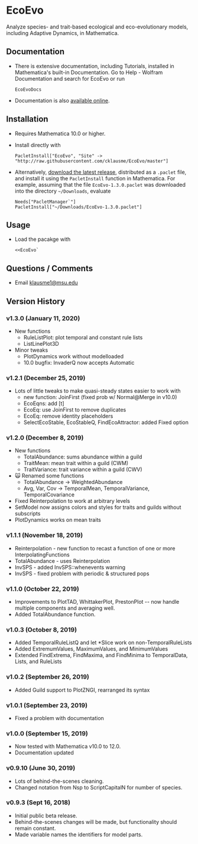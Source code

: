 # EcoEvo
Analyze species- and trait-based ecological and eco-evolutionary models, including Adaptive Dynamics, in Mathematica.

## Documentation

- There is extensive documentation, including Tutorials, installed in Mathematica's built-in Documentation.  Go to Help - Wolfram Documentation and search for EcoEvo or run

      EcoEvoDocs

- Documentation is also [available online](https://www.wolframcloud.com/obj/EcoEvo/docs/guide/EcoEvo.nb).

## Installation
- Requires Mathematica 10.0 or higher.

- Install directly with

      PacletInstall["EcoEvo", "Site" -> "http://raw.githubusercontent.com/cklausme/EcoEvo/master"]

- Alternatively, [download the latest release](https://github.com/cklausme/EcoEvo/releases), distributed as a `.paclet` file, and install it using the `PacletInstall` function in Mathematica.  For example, assuming that the file `EcoEvo-1.3.0.paclet` was downloaded into the directory `~/Downloads`, evaluate

      Needs["PacletManager`"]
      PacletInstall["~/Downloads/EcoEvo-1.3.0.paclet"]

## Usage

- Load the pacakge with

      <<EcoEvo`

## Questions / Comments

- Email klausme1@msu.edu

## Version History

### v1.3.0 (January 11, 2020)

- New functions
    - RuleListPlot: plot temporal and constant rule lists 
    - ListLinePlot3D
- Minor tweaks
    - PlotDynamics work without modelloaded
    -  10.0 bugfix: InvaderQ now accepts Automatic
    
### v1.2.1 (December 25, 2019)

- Lots of little tweaks to make quasi-steady states easier to work with
  - new function: JoinFirst (fixed prob w/ Normal@Merge in v10.0)
  - EcoEqns: add [t]
  - EcoEq: use JoinFirst to remove duplicates
  - EcoEq: remove identity placeholders
  - SelectEcoStable, EcoStableQ, FindEcoAttractor: added Fixed option

### v1.2.0 (December 8, 2019)

- New functions
    - TotalAbundance: sums abundance within a guild
    - TraitMean: mean trait within a guild (CWM)
    - TraitVariance: trait variance within a guild (CWV)
- 🙀 Renamed some functions
    - TotalAbundance -> WeightedAbundance
    - Avg, Var, Cov -> TemporalMean, TemporalVariance, TemporalCovariance
- Fixed Reinterpolation to work at arbitrary levels
- SetModel now assigns colors and styles for traits and guilds without subscripts
- PlotDynamics works on mean traits

### v1.1.1 (November 18, 2019)

- Reinterpolation - new function to recast a function of one or more InterpolatingFunctions
- TotalAbundance - uses Reinterpolation
- InvSPS - added InvSPS::whenevents warning
- InvSPS - fixed problem with periodic & structured pops

### v1.1.0 (October 22, 2019)

 - Improvements to PlotTAD, WhittakerPlot, PrestonPlot -- now handle multiple components and averaging well.  
 - Added TotalAbundance function.
  
### v1.0.3 (October 8, 2019)

 - Added TemporalRuleListQ and let *Slice work on non-TemporalRuleLists
 - Added ExtremumValues, MaximumValues, and MinimumValues
 - Extended FindExtrema, FindMaxima, and FindMinima to TemporalData, Lists, and RuleLists

### v1.0.2 (September 26, 2019)

 - Added Guild support to PlotZNGI, rearranged its syntax 
 
### v1.0.1 (September 23, 2019)

 - Fixed a problem with documentation
 
### v1.0.0 (September 15, 2019)

 - Now tested with Mathematica v10.0 to 12.0.
 - Documentation updated

### v0.9.10 (June 30, 2019)

- Lots of behind-the-scenes cleaning.
- Changed notation from Nsp to ScriptCapitalN for number of species.

### v0.9.3 (Sept 16, 2018)

- Initial public beta release.
- Behind-the-scenes changes will be made, but functionality should remain constant.
- Made variable names the identifiers for model parts.
